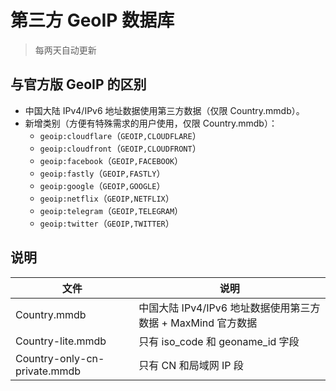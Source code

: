 # 第三方 GeoIP 数据库

> 每两天自动更新

## 与官方版 GeoIP 的区别

- 中国大陆 IPv4/IPv6 地址数据使用第三方数据（仅限 Country.mmdb）。
- 新增类别（方便有特殊需求的用户使用，仅限 Country.mmdb）：
  - `geoip:cloudflare`（`GEOIP,CLOUDFLARE`）
  - `geoip:cloudfront`（`GEOIP,CLOUDFRONT`）
  - `geoip:facebook`（`GEOIP,FACEBOOK`）
  - `geoip:fastly`（`GEOIP,FASTLY`）
  - `geoip:google`（`GEOIP,GOOGLE`）
  - `geoip:netflix`（`GEOIP,NETFLIX`）
  - `geoip:telegram`（`GEOIP,TELEGRAM`）
  - `geoip:twitter`（`GEOIP,TWITTER`）

## 说明

| 文件 | 说明 |
| ------ | ------ |
| Country.mmdb | 中国大陆 IPv4/IPv6 地址数据使用第三方数据 + MaxMind 官方数据 |
| Country-lite.mmdb | 只有 iso_code 和 geoname_id 字段                             |
| Country-only-cn-private.mmdb | 只有 CN 和局域网 IP 段                                       |

